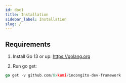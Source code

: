 ```yaml
---
id: doc1
title: Installation
sidebar_label: Installation
slug: /
---
```


## Requirements

1. Install Go 13 or up: https://golang.org

2. Run go get:

```go
go get -v github.com/0xkumi/incongito-dev-framework
```
